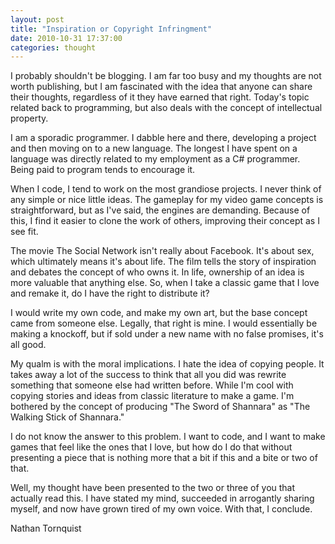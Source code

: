 ```yaml
---
layout: post
title: "Inspiration or Copyright Infringment"
date: 2010-10-31 17:37:00
categories: thought
---
```

I probably shouldn't be blogging. I am far too busy and my thoughts are not worth publishing, but I am fascinated with the idea that anyone can share their thoughts, regardless of it they have earned that right. Today's topic related back to programming, but also deals with the concept of intellectual property.

I am a sporadic programmer. I dabble here and there, developing a project and then moving on to a new language. The longest I have spent on a language was directly related to my employment as a C# programmer. Being paid to program tends to encourage it.

When I code, I tend to work on the most grandiose projects. I never think of any simple or nice little ideas. The gameplay for my video game concepts is straightforward, but as I've said, the engines are demanding. Because of this, I find it easier to clone the work of others, improving their concept as I see fit.

The movie The Social Network isn't really about Facebook. It's about sex, which ultimately means it's about life. The film tells the story of inspiration and debates the concept of who owns it. In life, ownership of an idea is more valuable that anything else. So, when I take a classic game that I love and remake it, do I have the right to distribute it?

I would write my own code, and make my own art, but the base concept came from someone else. Legally, that right is mine. I would essentially be making a knockoff, but if sold under a new name with no false promises, it's all good.

My qualm is with the moral implications. I hate the idea of copying people. It takes away a lot of the success to think that all you did was rewrite something that someone else had written before. While I'm cool with copying stories and ideas from classic literature to make a game. I'm bothered by the concept of producing "The Sword of Shannara" as "The Walking Stick of Shannara."

I do not know the answer to this problem. I want to code, and I want to make games that feel like the ones that I love, but how do I do that without presenting a piece that is nothing more that a bit if this and a bite or two of that.

Well, my thought have been presented to the two or three of you that actually read this. I have stated my mind, succeeded in arrogantly sharing myself, and now have grown tired of my own voice. With that, I conclude.

Nathan Tornquist
